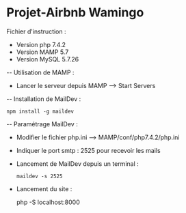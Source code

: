 # Projet-Airbnb Wamingo

Fichier d'instruction :

- Version php 7.4.2
- Version MAMP 5.7
- Version MySQL 5.7.26

-- Utilisation de MAMP :

- Lancer le serveur depuis MAMP --> Start Servers
   
-- Installation de MailDev :

    npm install -g maildev

-- Paramétrage MailDev :
    
- Modifier le fichier php.ini --> MAMP/conf/php7.4.2/php.ini

- Indiquer le port smtp : 2525 pour recevoir les mails 

- Lancement de MailDev depuis un terminal :

      maildev -s 2525

- Lancement du site :

    php -S localhost:8000




